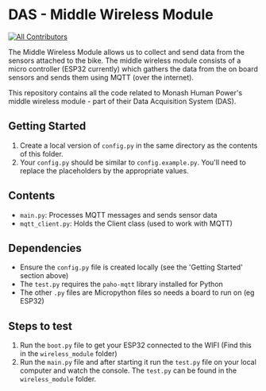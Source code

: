# DAS - Middle Wireless Module

[![All Contributors](https://img.shields.io/badge/all_contributors-6-orange.svg?style=flat-square)](#contributors)

The Middle Wireless Module allows us to collect and send data from the sensors attached to the bike. The middle wireless module consists of a micro controller (ESP32 currently) which gathers the data from the on board sensors and sends them using MQTT (over the internet).

This repository contains all the code related to Monash Human Power's middle wireless module - part of their Data Acquisition System (DAS).

## Getting Started

1. Create a local version of `config.py` in the same directory as the contents of this folder.
2. Your `config.py` should be similar to `config.example.py`. You'll need to replace the placeholders by the appropriate values.

## Contents
- `main.py`: Processes MQTT messages and sends sensor data
- `mqtt_client.py`: Holds the Client class (used to work with MQTT)


## Dependencies
- Ensure the `config.py` file is created locally (see the 'Getting Started' section above)
- The `test.py` requires the `paho-mqtt` library installed for Python
- The other `.py` files are Micropython files so needs a board to run on (eg ESP32)



## Steps to test
1. Run the `boot.py` file to get your ESP32 connected to the WIFI (Find this in the `wireless_module` folder)
2. Run the `main.py` file and after starting it run the `test.py` file on your local computer and watch the console. The `test.py` can be found in the `wireless_module` folder.

